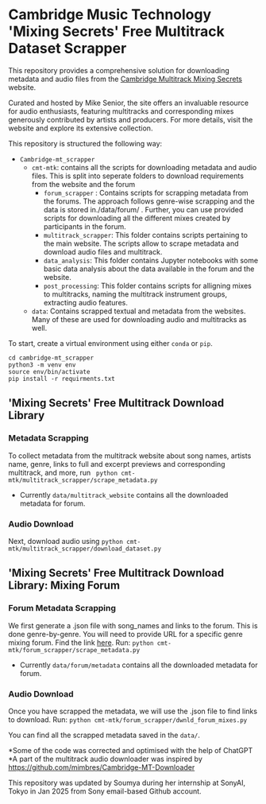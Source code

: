 <!-- Scraper for Downloading Mixes from Cambridge Multitrack forums
\\
Cambridge Multitrack Forums: https://discussion.cambridge-mt.com/forumdisplay.php?fid=184 

## Installation
Create a conda environment with the following command:
```
conda create --name cambridge_scraper python=3.7
```
Activate the environment:
```
conda activate cambridge_scraper
```
Install the required packages:
```
pip install -r requirements.txt
```

## Usage
To download the links to song forums and the links to posts in the song forums, run 
```
scripts/scraper.ipynb
```
To download audio files afterwards
```
scripts/download_audio.ipynb
``` -->

# Cambridge Music Technology 'Mixing Secrets' Free Multitrack Dataset Scrapper
This repository provides a comprehensive solution for downloading metadata and audio files from the [Cambridge Multitrack Mixing Secrets](https://www.cambridge-mt.com/) website.  

Curated and hosted by Mike Senior, the site offers an invaluable resource for audio enthusiasts, featuring multitracks and corresponding mixes generously contributed by artists and producers. For more details, visit the website and explore its extensive collection.

This repository is structured the following way:
- ```Cambridge-mt_scrapper```
    - ```cmt-mtk```: contains all the scripts for downloading metadata and audio files. This is split into seperate folders to download requirements from the website and the forum
        - ```forum_scrapper``` : Contains scripts for scrapping metadata from the forums. The approach follows genre-wise scrapping and the data is stored in./data/forum/ . Further, you can use provided scripts for downloading all the different mixes created by participants in the forum.
        - ```multitrack_scrapper```: This folder contains scripts pertaining to the main website. The scripts allow to scrape metadata and download audio files and multitrack.
        - ```data_analysis```: This folder contains Jupyter notebooks with some basic data analysis about the data available in the forum and the website.
        - ```post_processing```: This folder contains scripts for alligning mixes to multitracks, naming the multitrack instrument groups, extracting audio features.
    - ```data```: Contains scrapped textual and metadata from the websites. Many of these are used for downloading audio and multitracks as well. 

To start, create a virtual environment using either ```conda``` or ```pip```.

```
cd cambridge-mt_scrapper
python3 -m venv env
source env/bin/activate
pip install -r requirments.txt
```
## 'Mixing Secrets' Free Multitrack Download Library
### Metadata Scrapping
To collect metadata from the multitrack website about song names, artists name, genre, links to full and excerpt previews and corresponding multitrack, and more, run 
``` python cmt-mtk/multitrack_scrapper/scrape_metadata.py```
- Currently ```data/multitrack_website``` contains all the downloaded metadata for forum.
### Audio Download
Next, download audio using
``` python cmt-mtk/multitrack_scrapper/download_dataset.py ```

## 'Mixing Secrets' Free Multitrack Download Library: Mixing Forum
### Forum Metadata Scrapping
We first generate a .json file with song_names and links to the forum. This is done genre-by-genre. You will need to provide URL for a specific genre mixing forum. Find the link [here](https://discussion.cambridge-mt.com/forumdisplay.php?fid=184).
Run:
``` python cmt-mtk/forum_scrapper/scrape_metadata.py ```
- Currently ```data/forum/metadata``` contains all the downloaded metadata for forum.
### Audio Download 
Once you have scrapped the metadata, we will use the .json file to find links to download. 
Run:
``` python cmt-mtk/forum_scrapper/dwnld_forum_mixes.py ```

You can find all the scrapped metadata saved in the ```data/```.

*Some of the code was corrected and optimised with the help of ChatGPT
*A part of the multitrack audio downloader was inspired by https://github.com/mimbres/Cambridge-MT-Downloader 

This repository was updated by Soumya during her internship at SonyAI, Tokyo in Jan 2025 from Sony email-based Github account. 


